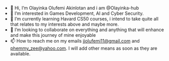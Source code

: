 - 👋 Hi, I’m Olayinka Olufemi Akinlotan and i am @Olayinka-hub
- 👀 I’m interested in Games Development, AI and Cyber Security.
- 🌱 I’m currently learning Havard CS50 courses, i intend to take quite all that relates to my interests above and maybe more.
- 💞️ I’m looking to collaborate on everything and anything that will enhance and make this journey of mine enjoyable
- 📫 How to reach me on my emails jjolufemi11@gmail.com and phemmy_zee@yahoo.com. I will add other means as soon as they are available. 

<!---
Olayinka-hub/Olayinka-hub is a ✨ special ✨ repository because its `README.md` (this file) appears on your GitHub profile.
You can click the Preview link to take a look at your changes.
--->
